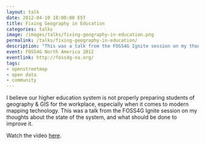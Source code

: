 ```yaml
---
layout: talk
date: 2012-04-10 18:00:00 EST
title: Fixing Geography in Education
categories: talks
image: /images/talks/fixing-geography-in-education.png
permalink: /talks/fixing-geography-in-education/
description: "This was a talk from the FOSS4G Ignite session on my thoughts about the state of the system, and what should be done to improve it."
event: FOSS4G North America 2012
eventlink: http://foss4g-na.org/
tags:
- openstreetmap
- open data
- community
---
```


I believe our higher education system is not properly preparing students of geography & GIS for the workplace, especially when it comes to modern mapping technology. This was a talk from the FOSS4G Ignite session on my thoughts about the state of the system, and what should be done to improve it.

<script async class="speakerdeck-embed" data-id="4f85a4704f6e14001f02155a" data-ratio="1.3333333333333333" src="//speakerdeck.com/assets/embed.js"></script>

Watch the video [here](http://www.youtube.com/watch?v=ibzAFLfWTak).
